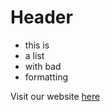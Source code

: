 <!-- Markdown - Easy -->

# Header

- this is
- a list
- with bad
- formatting

Visit our website [here](https://forkcommitmerge.io)
